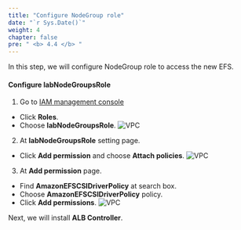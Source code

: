 ```yaml
---
title: "Configure NodeGroup role"
date: "`r Sys.Date()`"
weight: 4
chapter: false
pre: " <b> 4.4 </b> "
---
```


In this step, we will configure NodeGroup role to access the new EFS.

#### Configure **labNodeGroupsRole**

1. Go to [IAM management console](https://console.aws.amazon.com/iam/home)

- Click **Roles**.
- Choose **labNodeGroupsRole**.
  ![VPC](/workshop.chaunguyen.site/images//4.configure/ws01-configure14.png)

2. At **labNodeGroupsRole** setting page.

- Click **Add permission** and choose **Attach policies**.
  ![VPC](/workshop.chaunguyen.site/images//4.configure/ws01-configure15.png)

3. At **Add permission** page.

- Find **AmazonEFSCSIDriverPolicy** at search box.
- Choose **AmazonEFSCSIDriverPolicy** policy.
- Click **Add permissions**.
  ![VPC](/workshop.chaunguyen.site/images//4.configure/ws01-configure16.png)

Next, we will install **ALB Controller**.
